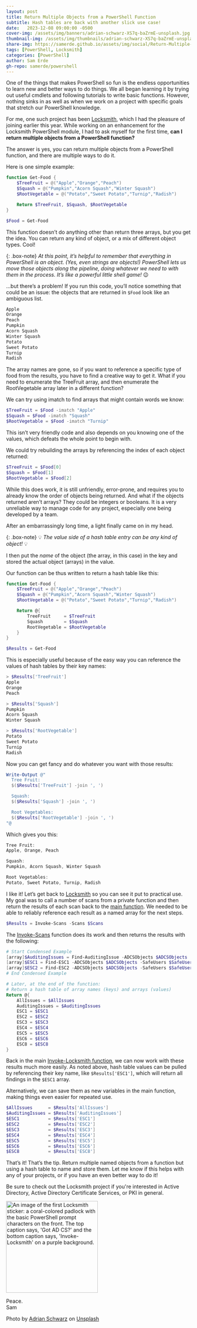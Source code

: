 ```yaml
---
layout: post
title: Return Multiple Objects from a PowerShell Function
subtitle: Hash tables are back with another slick use case!
date:   2023-12-08 09:00:00 -0500
cover-img: /assets/img/banners/adrian-schwarz-XS7q-baZrmE-unsplash.jpg
thumbnail-img: /assets/img/thumbnails/adrian-schwarz-XS7q-baZrmE-unsplash.jpg
share-img: https://samerde.github.io/assets/img/social/Return-Multiple-Objects-from-a-PowerShell-Function.png
tags: [PowerShell, Locksmith]
categories: [PowerShell]
author: Sam Erde
gh-repo: samerde/powershell
---
```


One of the things that makes PowerShell so fun is the endless opportunities to learn new and better ways to do things. We all began learning it by trying out useful cmdlets and following tutorials to write basic functions. However, nothing sinks in as well as when we work on a project with specific goals that stretch our PowerShell knowledge.

For me, one such project has been [Locksmith](https://github.com/trimarcjake/locksmith), which I had the pleasure of joining earlier this year. While working on an enhancement for the Locksmith PowerShell module, I had to ask myself for the first time, **can I return multiple objects from a PowerShell function?**

The answer is yes, you can return multiple objects from a PowerShell function, and there are multiple ways to do it.

Here is one simple example:

```powershell
function Get-Food {
    $TreeFruit = @("Apple","Orange","Peach")
    $Squash = @("Pumpkin","Acorn Squash","Winter Squash")
    $RootVegetable = @("Potato","Sweet Potato","Turnip","Radish")

    Return $TreeFruit, $Squash, $RootVegetable
}

$Food = Get-Food
```

This function doesn’t do anything other than return three arrays, but you get the idea. You can return any kind of object, or a mix of different object types. Cool!

{: .box-note}
*At this point, it’s helpful to remember that everything in PowerShell is an object. (Yes, even strings are objects!) PowerShell lets us move those objects along the pipeline, doing whatever we need to with them in the process. It’s like a powerful little shell game!* 😉

…but there’s a problem! If you run this code, you’ll notice something that could be an issue: the objects that are returned in `$Food` look like an ambiguous list.

```powershell
Apple
Orange
Peach
Pumpkin
Acorn Squash
Winter Squash
Potato
Sweet Potato
Turnip
Radish
```

The array names are gone, so if you want to reference a specific type of food from the results, you have to find a creative way to get it. What if you need to enumerate the TreeFruit array, and then enumerate the RootVegetable array later in a different function?

We can try using imatch to find arrays that might contain words we know:
```powershell
$TreeFruit = $Food -imatch "Apple"
$Squash = $Food -imatch "Squash"
$RootVegetable = $Food -imatch "Turnip"
```

This isn’t very friendly code and also depends on you knowing one of the values, which defeats the whole point to begin with.

We could try rebuilding the arrays by referencing the index of each object returned:

```powershell
$TreeFruit = $Food[0]
$Squash = $Food[1]
$RootVegetable = $Food[2]
```

While this does work, it is still unfriendly, error-prone, and requires you to already know the order of objects being returned. And what if the objects returned aren’t arrays? They could be integers or booleans. It is a very unreliable way to manage code for any project, especially one being developed by a team.

After an embarrassingly long time, a light finally came on in my head. 

{: .box-note}
:bulb: *The value side of a hash table entry can be any kind of object!* :bulb:

I then put the *name* of the object (the array, in this case) in the key and stored the actual object (arrays) in the value.

Our function can be thus written to return a hash table like this:

```powershell
function Get-Food {
    $TreeFruit = @("Apple","Orange","Peach")
    $Squash = @("Pumpkin","Acorn Squash","Winter Squash")
    $RootVegetable = @("Potato","Sweet Potato","Turnip","Radish")

    Return @{
        TreeFruit     = $TreeFruit
        Squash        = $Squash
        RootVegetable = $RootVegetable
    }
}

$Results = Get-Food
```

This is especially useful because of the easy way you can reference the values of hash tables by their key names:

```powershell
> $Results['TreeFruit']
Apple
Orange
Peach

> $Results['Squash']   
Pumpkin
Acorn Squash
Winter Squash

> $Results['RootVegetable']
Potato
Sweet Potato
Turnip
Radish
```

Now you can get fancy and do whatever you want with those results:

```powershell
Write-Output @"
  Tree Fruit:
  $($Results['TreeFruit'] -join ', ')

  Squash:
  $($Results['Squash'] -join ', ')

  Root Vegetables:
  $($Results['RootVegetable'] -join ', ')
"@
```

Which gives you this:

```powershell
Tree Fruit:
Apple, Orange, Peach

Squash:
Pumpkin, Acorn Squash, Winter Squash

Root Vegetables:
Potato, Sweet Potato, Turnip, Radish
```

I like it! Let’s get back to [Locksmith](https://github.com/trimarcjake/locksmith) so you can see it put to practical use. My goal was to call a number of scans from a private function and then return the results of each scan back to the [main function](https://github.com/TrimarcJake/Locksmith/blob/2d54c5b1171f4a8c392e0b21a3a00eb7dd258149/Public/Invoke-Locksmith.ps1#L191). We needed to be able to reliably reference each result as a named array for the next steps.

```powershell
$Results = Invoke-Scans -Scans $Scans
```

The [Invoke-Scans](https://github.com/TrimarcJake/Locksmith/blob/main/Private/Invoke-Scans.ps1) function does its work and then returns the results with the following:

```powershell
# Start Condensed Example
[array]$AuditingIssues = Find-AuditingIssue -ADCSObjects $ADCSObjects
[array]$ESC1 = Find-ESC1 -ADCSObjects $ADCSObjects -SafeUsers $SafeUsers
[array]$ESC2 = Find-ESC2 -ADCSObjects $ADCSObjects -SafeUsers $SafeUsers
# End Condensed Example

# Later, at the end of the function: 
# Return a hash table of array names (keys) and arrays (values)
Return @{
    AllIssues = $AllIssues
    AuditingIssues = $AuditingIssues
    ESC1 = $ESC1
    ESC2 = $ESC2
    ESC3 = $ESC3
    ESC4 = $ESC4
    ESC5 = $ESC5
    ESC6 = $ESC6
    ESC8 = $ESC8
}
```

Back in the main [Invoke-Locksmith function](https://github.com/TrimarcJake/Locksmith/blob/2d54c5b1171f4a8c392e0b21a3a00eb7dd258149/Public/Invoke-Locksmith.ps1#L192), we can now work with these results much more easily. As noted above, hash table values can be pulled by referencing their key name, like `$Results['ESC1']`, which will return all findings in the `$ESC1` array.

Alternatively, we can save them as new variables in the main function, making things even easier for repeated use.

```powershell
$AllIssues      = $Results['AllIssues']
$AuditingIssues = $Results['AuditingIssues']
$ESC1           = $Results['ESC1']
$ESC2           = $Results['ESC2']
$ESC3           = $Results['ESC3']
$ESC4           = $Results['ESC4']
$ESC5           = $Results['ESC5']
$ESC6           = $Results['ESC6']
$ESC8           = $Results['ESC8']
```

That’s it! That’s the tip. Return multiple named objects from a function but using a hash table to name and store them. Let me know if this helps with any of your projects, or if you have an even better way to do it!

Be sure to check out the Locksmith project if you're interested in Active Directory, Active Directory Certificate Services, or PKI in general.

[<img src="https://samerde.github.io/assets/img/locksmith.png" alt="An image of the first Locksmith sticker: a coral-colored padlock with the basic PowerShell prompt characters on the front. The top caption says, 'Got AD CS?' and the bottom caption says, 'Invoke-Locksmith' on a purple background." height="250" width="250" />](https://github.com/trimarcjake/locksmith)

Peace.  
Sam

Photo by <a href="https://unsplash.com/@aeschwarz?utm_content=creditCopyText&utm_medium=referral&utm_source=unsplash">Adrian Schwarz</a> on <a href="https://unsplash.com/photos/time-lapse-photography-of-city-night-lights-XS7q-baZrmE?utm_content=creditCopyText&utm_medium=referral&utm_source=unsplash">Unsplash</a>
